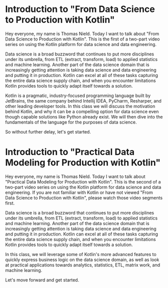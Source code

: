 # Introduction to "From Data Science to Production with Kotlin"

Hey everyone, my name is Thomas Nield. Today I want to talk about "From Data Science to Production with Kotlin". This is the first of a two-part video series on using the Kotlin platform for data science and data engineering.

Data science is a broad buzzword that continues to put more disciplines under its umbrella, from ETL (extract, transform, load) to applied statistics and machine learning. Another part of the data science domain that is increasingly getting attention is taking data science and data engineering and putting it in production. Kotlin can excel at all of these tasks capturing the entire data science supply chain, and when you encounter limitations Kotlin provides tools to quickly adapt itself towards a solution.

Kotlin is a pragmatic, industry-focused programming language built by JetBrains, the same company behind Intellij IDEA, PyCharm, Resharper, and other leading developer tools. In this class we will discuss the motivation behind Kotlin, and why it can be a compelling option for data science even though capable solutions like Python already exist. We will then dive into the fundamentals of the language for the purposes of data science.

So without further delay, let's get started.


# Introduction to "Practical Data Modeling for Production with Kotlin"

Hey everyone, my name is Thomas Nield. Today I want to talk about "Practical Data Modeling for Production with Kotlin". This is the second of a two-part video series on using the Kotlin platform for data science and data engineering. If you are not familiar with Kotlin or have not viewed "From Data Science to Production with Kotlin", please watch those video segments first.

Data science is a broad buzzword that continues to put more disciplines under its umbrella, from ETL (extract, transform, load) to applied statistics and machine learning. Another part of the data science domain that is increasingly getting attention is taking data science and data engineering and putting it in production. Kotlin can excel at all of these tasks capturing the entire data science supply chain, and when you encounter limitations Kotlin provides tools to quickly adapt itself towards a solution.

In this class, we will leverage some of Kotlin's more advanced features to quickly express business logic on the data science domain, as well as look at practical applications towards analytics, statistics, ETL, matrix work, and machine learning.

Let's move forward and get started. 
